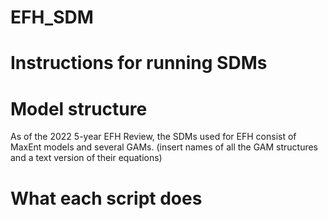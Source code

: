 # EFH_SDM

# Instructions for running SDMs

# Model structure
As of the 2022 5-year EFH Review, the SDMs used for EFH consist of MaxEnt models and several GAMs. (insert names of all the GAM structures and a text version of their equations)

# What each script does
